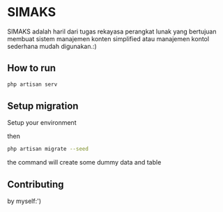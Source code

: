# SIMAKS

SIMAKS adalah haril dari tugas rekayasa perangkat lunak yang bertujuan membuat sistem manajemen konten simplified atau manajemen kontol sederhana mudah digunakan.:)

## How to run



```bash
php artisan serv
```

## Setup migration

Setup your environment

then 

```bash
php artisan migrate --seed
```
the command will create some dummy data and table
## Contributing
by myself:')